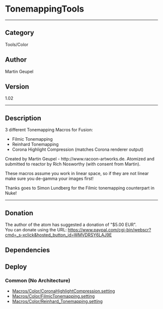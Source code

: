 # TonemappingTools
___

## Category
Tools/Color

## Author
Martin Geupel

## Version
1.02

___

## Description
3 different Tonemapping Macros for Fusion:
<ul>
	<li>Filmic Tonemapping</li>
	<li>Reinhard Tonemapping</li>
	<li>Corona Highlight Compression (matches Corona renderer output)</li>
</ul>

<p>Created by Martin Geupel - http://www.racoon-artworks.de.  Atomized and submitted to reactor by Rich Nosworthy (with consent from Martin). </p>

<p>These macros assume you work in linear space, so if they are not linear make sure you de-gamma your images first!</p>

<p>Thanks goes to Simon Lundberg for the Filmic tonemapping counterpart in Nuke!</p>


___

## Donation
The author of the atom has suggested a donation of "$5.00 EUR".  
You can donate using the URL: <a href="https://www.paypal.com/cgi-bin/webscr?cmd=_s-xclick&hosted_button_id=WMVDRSY6LAJ9E" class="button">https://www.paypal.com/cgi-bin/webscr?cmd=_s-xclick&hosted_button_id=WMVDRSY6LAJ9E</a>
## Dependencies

## Deploy

### Common (No Architecture)

<ul>
<li><a href="https://gitlab.com/WeSuckLess/Reactor/-/blob/master/Atoms/com.RacoonArtworks.TonemappingTools/Macros/Color/CoronaHighlightCompression.setting?ref_type=heads">Macros/Color/CoronaHighlightCompression.setting</a></li>
<li><a href="https://gitlab.com/WeSuckLess/Reactor/-/blob/master/Atoms/com.RacoonArtworks.TonemappingTools/Macros/Color/FilmicTonemapping.setting?ref_type=heads">Macros/Color/FilmicTonemapping.setting</a></li>
<li><a href="https://gitlab.com/WeSuckLess/Reactor/-/blob/master/Atoms/com.RacoonArtworks.TonemappingTools/Macros/Color/Reinhard_Tonemapping.setting?ref_type=heads">Macros/Color/Reinhard_Tonemapping.setting</a></li>
</ul>
